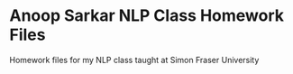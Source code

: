 # Anoop Sarkar NLP Class Homework Files

Homework files for my NLP class taught at Simon Fraser University

